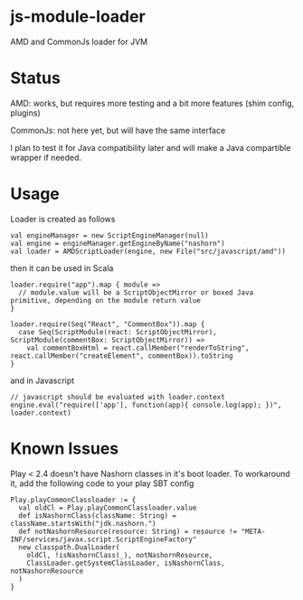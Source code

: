 # js-module-loader
AMD and CommonJs loader for JVM

# Status
AMD: works, but requires more testing and a bit more features (shim config, plugins)

CommonJs: not here yet, but will have the same interface

I plan to test it for Java compatibility later and will make a Java compartible wrapper if needed.

# Usage
Loader is created as follows
```
val engineManager = new ScriptEngineManager(null)
val engine = engineManager.getEngineByName("nashorn")
val loader = AMDScriptLoader(engine, new File("src/javascript/amd"))
```
then it can be used in Scala
```
loader.require("app").map { module => 
  // module.value will be a ScriptObjectMirror or boxed Java primitive, depending on the module return value
}

loader.require(Seq("React", "CommentBox")).map {
  case Seq(ScriptModule(react: ScriptObjectMirror), ScriptModule(commentBox: ScriptObjectMirror)) =>
    val commentBoxHtml = react.callMember("renderToString", react.callMember("createElement", commentBox)).toString
}
```
and in Javascript
```
// javascript should be evaluated with loader.context
engine.eval("require(['app'], function(app){ console.log(app); })", loader.context)
```

# Known Issues

Play < 2.4 doesn't have Nashorn classes in it's boot loader. 
To workaround it, add the following code to your play SBT config
```
Play.playCommonClassloader := {
  val oldCl = Play.playCommonClassloader.value
  def isNashornClass(className: String) = className.startsWith("jdk.nashorn.")
  def notNashornResource(resource: String) = resource != "META-INF/services/javax.script.ScriptEngineFactory"
  new classpath.DualLoader(
    oldCl, !isNashornClass(_), notNashornResource,
    ClassLoader.getSystemClassLoader, isNashornClass, notNashornResource
  )
}
```
